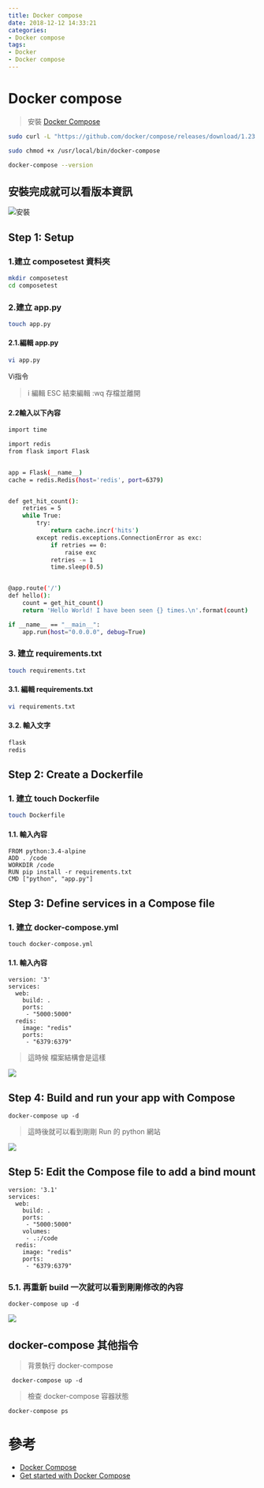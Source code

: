 ```yaml
---
title: Docker compose
date: 2018-12-12 14:33:21
categories:
- Docker compose
tags:
- Docker
- Docker compose
---
```

# Docker compose

> 安裝 [Docker Compose](https://docs.docker.com/compose/install/)

```bash
sudo curl -L "https://github.com/docker/compose/releases/download/1.23.1/docker-compose-$(uname -s)-$(uname -m)" -o /usr/local/bin/docker-compose

sudo chmod +x /usr/local/bin/docker-compose

docker-compose --version
```

## 安裝完成就可以看版本資訊

![安裝](https://i.imgur.com/mwTzUhO.png)

## Step 1: Setup

### 1.建立 composetest 資料夾

```bash
mkdir composetest
cd composetest
```

### 2.建立 app.py

```bash
touch app.py
```

#### 2.1.編輯 app.py

```bash
vi app.py
```

Vi指令
> i 編輯
> ESC 結束編輯
> :wq 存檔並離開

#### 2.2輸入以下內容

```bash
import time

import redis
from flask import Flask


app = Flask(__name__)
cache = redis.Redis(host='redis', port=6379)


def get_hit_count():
    retries = 5
    while True:
        try:
            return cache.incr('hits')
        except redis.exceptions.ConnectionError as exc:
            if retries == 0:
                raise exc
            retries -= 1
            time.sleep(0.5)


@app.route('/')
def hello():
    count = get_hit_count()
    return 'Hello World! I have been seen {} times.\n'.format(count)

if __name__ == "__main__":
    app.run(host="0.0.0.0", debug=True)
```

### 3. 建立 requirements.txt

```bash
touch requirements.txt
```

#### 3.1. 編輯 requirements.txt

```bash
vi requirements.txt
```

#### 3.2. 輸入文字

```bash
flask
redis
```

## Step 2: Create a Dockerfile

### 1. 建立 touch Dockerfile

```bash
touch Dockerfile
```
#### 1.1. 輸入內容

```
FROM python:3.4-alpine
ADD . /code
WORKDIR /code
RUN pip install -r requirements.txt
CMD ["python", "app.py"]
```
## Step 3: Define services in a Compose file

### 1. 建立 docker-compose.yml
```
touch docker-compose.yml
```
#### 1.1. 輸入內容
```
version: '3'
services:
  web:
    build: .
    ports:
     - "5000:5000"
  redis:
    image: "redis"
    ports:
     - "6379:6379"
```

> 這時候 檔案結構會是這樣
> 
![](https://i.imgur.com/mgKu7Wa.png)

## Step 4: Build and run your app with Compose

```
docker-compose up -d
```

>這時後就可以看到剛剛 Run 的 python 網站

![](https://i.imgur.com/ftdICEH.png)


## Step 5: Edit the Compose file to add a bind mount

```
version: '3.1'
services:
  web:
    build: .
    ports:
     - "5000:5000"
    volumes:
     - .:/code
  redis:
    image: "redis"
    ports:
     - "6379:6379"
```
### 5.1. 再重新 build 一次就可以看到剛剛修改的內容

```
docker-compose up -d
```

![](https://i.imgur.com/YT90O9u.png)


## docker-compose 其他指令
> 背景執行 docker-compose
```
 docker-compose up -d
```
> 檢查 docker-compose 容器狀態
 
```
docker-compose ps
```


# 參考

* [Docker Compose](https://docs.docker.com/compose/)
* [Get started with Docker Compose](https://docs.docker.com/compose/gettingstarted/)
